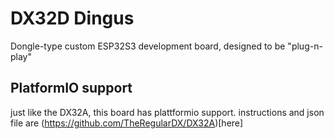 # DX32D Dingus 
Dongle-type custom ESP32S3 development board, designed to be "plug-n-play"

## PlatformIO support
just like the DX32A, this board has plattformio support. instructions and json file are (https://github.com/TheRegularDX/DX32A)[here]
